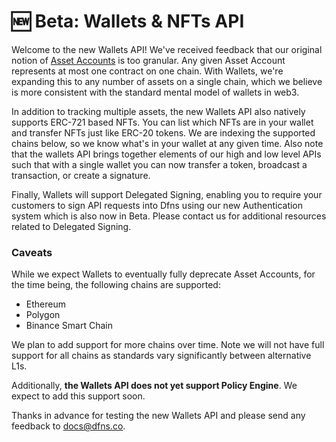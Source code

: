 # 🆕 Beta: Wallets & NFTs API

Welcome to the new Wallets API! We've received feedback that our original notion of [Asset Accounts](../deprecated-apis/high-level-api-asset-accounts-and-payments/asset-accounts/) is too granular. Any given Asset Account represents at most one contract on one chain. With Wallets, we're expanding this to any number of assets on a single chain, which we believe is more consistent with the standard mental model of wallets in web3.

In addition to tracking multiple assets, the new Wallets API also natively supports ERC-721 based NFTs. You can list which NFTs are in your wallet and transfer NFTs just like ERC-20 tokens. We are indexing the supported chains below, so we know what's in your wallet at any given time. Also note that the wallets API brings together elements of our high and low level APIs such that with a single wallet you can now transfer a token, broadcast a transaction, or create a signature.

Finally, Wallets will support Delegated Signing, enabling you to require your customers to sign API requests into Dfns using our new Authentication system which is also now in Beta. Please contact us for additional resources related to Delegated Signing.

### Caveats

While we expect Wallets to eventually fully deprecate Asset Accounts, for the time being, the following chains are supported:

* Ethereum
* Polygon
* Binance Smart Chain

We plan to add support for more chains over time. Note we will not have full support for all chains as standards vary significantly between alternative L1s.

Additionally, **the Wallets API does not yet support Policy Engine**. We expect to add this support soon.

Thanks in advance for testing the new Wallets API and please send any feedback to docs@dfns.co.
